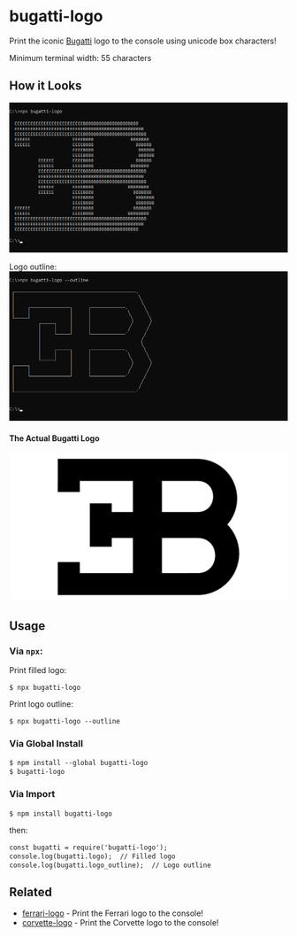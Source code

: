 # bugatti-logo
Print the iconic [Bugatti](https://www.bugatti.com/) logo to the console using unicode box characters!

Minimum terminal width: 55 characters

## How it Looks
![What bugatti-logo prints to the console](https://raw.githubusercontent.com/spirometaxas/bugatti-logo/main/img/bugatti-logo-demo.png)

Logo outline:
![What bugatti-logo prints to the console](https://raw.githubusercontent.com/spirometaxas/bugatti-logo/main/img/bugatti-outline-logo-demo.png)

#### The Actual Bugatti Logo
![The actual Bugatti logo](https://raw.githubusercontent.com/spirometaxas/bugatti-logo/main/img/bugatti-logo-original.jpg)

## Usage
### Via `npx`:
Print filled logo:
```
$ npx bugatti-logo
```
Print logo outline:
```
$ npx bugatti-logo --outline
```

### Via Global Install
```
$ npm install --global bugatti-logo
$ bugatti-logo
```

### Via Import
```
$ npm install bugatti-logo
```
then:
```
const bugatti = require('bugatti-logo');
console.log(bugatti.logo);  // Filled logo
console.log(bugatti.logo_outline);  // Logo outline
```

## Related
- [ferrari-logo](https://www.npmjs.com/package/ferrari-logo) - Print the Ferrari logo to the console!
- [corvette-logo](https://www.npmjs.com/package/corvette-logo) - Print the Corvette logo to the console!